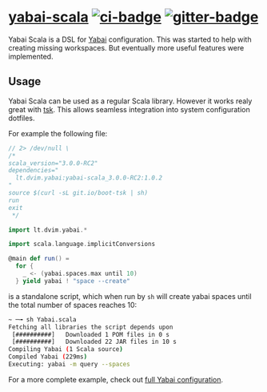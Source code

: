 # [yabai-scala][] [![ci-badge][]][ci] [![gitter-badge][]][gitter]

[yabai-scala]:  https://github.com/2m/yabai-scala
[ci]:           https://github.com/2m/yabai-scala/actions
[ci-badge]:     https://github.com/2m/yabai-scala/workflows/ci/badge.svg
[gitter]:       https://gitter.im/2m/general
[gitter-badge]: https://badges.gitter.im/2m/general.svg

Yabai Scala is a DSL for [Yabai] configuration.
This was started to help with creating missing workspaces.
But eventually more useful features were implemented.

[Yabai]: https://github.com/koekeishiya/yabai

## Usage

Yabai Scala can be used as a regular Scala library.
However it works realy great with [tsk][].
This allows seamless integration into system configuration dotfiles.

For example the following file:

```scala
// 2> /dev/null \
/*
scala_version="3.0.0-RC2"
dependencies="
  lt.dvim.yabai:yabai-scala_3.0.0-RC2:1.0.2
"
source $(curl -sL git.io/boot-tsk | sh)
run
exit
 */

import lt.dvim.yabai.*

import scala.language.implicitConversions

@main def run() =
  for {
    _ <- (yabai.spaces.max until 10)
  } yield yabai ! "space --create"
```

is a standalone script, which when run by `sh` will create yabai spaces until the
total number of spaces reaches 10:

```sh
~ ─╼ sh Yabai.scala                                                                                   0
Fetching all libraries the script depends upon
 [##########]   Downloaded 1 POM files in 0 s
 [##########]   Downloaded 22 JAR files in 10 s
Compiling Yabai (1 Scala source)
Compiled Yabai (229ms)
Executing: yabai -m query --spaces
```

For a more complete example, check out [full Yabai configuration][yabai-config].

[tsk]: https://github.com/tsk-tsk/tsk-tsk
[yabai-config]: https://github.com/2m/dotfiles/blob/main/home/private_Library/private_Application%20Support/yabai-scala/Yabai.scala
